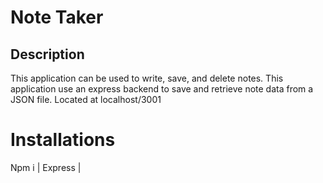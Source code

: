 # Note Taker

## Description
This application can be used to write, save, and delete notes. This application use an express backend to save and retrieve note data from a JSON file. Located at localhost/3001

# Installations
Npm i | Express | 

